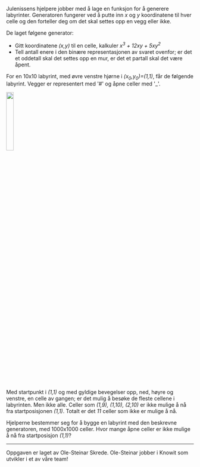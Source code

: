 Julenissens hjelpere jobber med å lage en funksjon for å generere labyrinter. Generatoren fungerer ved å putte inn *x* og *y* koordinatene til hver celle og den forteller deg om det skal settes opp en vegg eller ikke. 

De laget følgene generator:
- Gitt koordinatene *(x,y)* til en celle, kalkuler *x<sup>3</sup> + 12xy + 5xy<sup>2</sup>*
- Tell antall enere i den binære representasjonen av svaret ovenfor; er det et oddetall skal det settes opp en mur, er det et partall skal det være åpent. 

For en 10x10 labyrint, med øvre venstre hjørne i *(x<sub>0</sub>,y<sub>0</sub>)=(1,1)*, får de følgende labyrint. Vegger er representert med '#' og åpne celler med '_'.

<img src="https://s3-eu-west-1.amazonaws.com/julekalender-knowit-2017-vedlegg/maze.png" width="20%">

Med startpunkt i *(1,1)* og med gyldige bevegelser opp, ned, høyre og venstre, en celle av gangen; er det mulig å besøke de fleste cellene i labyrinten. Men ikke alle. Celler som *(1,9),  (1,10), (2,10)* er ikke mulige å nå fra startposisjonen *(1,1)*. Totalt er det *11* celler som ikke er mulige å nå. 

Hjelperne bestemmer seg for å bygge en labyrint med den beskrevne generatoren, med 1000x1000 celler. Hvor mange åpne celler er ikke mulige å nå fra startposisjon *(1,1)*?

---
Oppgaven er laget av Ole-Steinar Skrede. 
Ole-Steinar jobber i Knowit som utvikler i et av våre team!